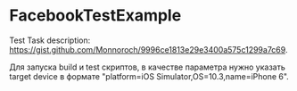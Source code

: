 # FacebookTestExample
Test Task description: https://gist.github.com/Monnoroch/9996ce1813e29e3400a575c1299a7c69.

Для запуска build и test скриптов, в качестве параметра нужно указать target device в формате "platform=iOS Simulator,OS=10.3,name=iPhone 6".
